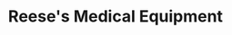 ---
title: "Reese's Medical Equipment"
url: /tulsa/reeses-medical-equipment/
shop: medical supply
---
